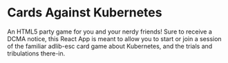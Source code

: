 # Cards Against Kubernetes

An HTML5 party game for you and your nerdy friends! Sure to receive a DCMA notice, this React App is meant to allow you to start or join a session of the familiar adlib-esc card game about Kubernetes, and the trials and tribulations there-in.


